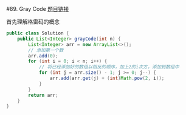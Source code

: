 #89. Gray Code
[题目链接](https://leetcode.com/problems/gray-code/)

首先理解格雷码的概念
```java
public class Solution {
    public List<Integer> grayCode(int n) {
        List<Integer> arr = new ArrayList<>();
        // 添加第一个数
        arr.add(0);
        for (int i = 0; i < n; i++) {
            // 将已经添加好的数组以相反的顺序，加上2的i次方，添加到数组中
            for (int j = arr.size() - 1; j >= 0; j--) {
                arr.add(arr.get(j) + (int)Math.pow(2, i));
            }
        }
        return arr;
    }
}
```